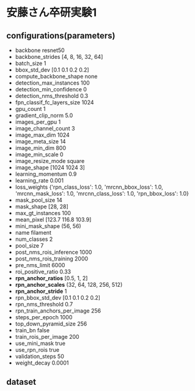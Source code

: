 # 安藤さん卒研実験1

## configurations(parameters)
- backbone                       resnet50
- backbone_strides               [4, 8, 16, 32, 64]
- batch_size                     1
- bbox_std_dev                   [0.1 0.1 0.2 0.2]
- compute_backbone_shape         none
- detection_max_instances        100
- detection_min_confidence       0
- detection_nms_threshold        0.3
- fpn_classif_fc_layers_size     1024
- gpu_count                      1
- gradient_clip_norm             5.0
- images_per_gpu                 1
- image_channel_count            3
- image_max_dim                  1024
- image_meta_size                14
- image_min_dim                  800
- image_min_scale                0
- image_resize_mode              square
- image_shape                    [1024 1024    3]
- learning_momentum              0.9
- learning_rate                  0.001
- loss_weights                   {'rpn_class_loss': 1.0, 'mrcnn_bbox_loss': 1.0, 'mrcnn_mask_loss': 1.0, 'mrcnn_class_loss': 1.0, 'rpn_bbox_loss': 1.0}
- mask_pool_size                 14
- mask_shape                     [28, 28]
- max_gt_instances               100
- mean_pixel                     [123.7 116.8 103.9]
- mini_mask_shape                (56, 56)
- name                           filament
- num_classes                    2
- pool_size                      7
- post_nms_rois_inference        1000
- post_nms_rois_training         2000
- pre_nms_limit                  6000
- roi_positive_ratio             0.33
- **rpn_anchor_ratios**              [0.5, 1, 2]
- **rpn_anchor_scales**              (32, 64, 128, 256, 512)
- **rpn_anchor_stride**              1
- rpn_bbox_std_dev               [0.1 0.1 0.2 0.2]
- rpn_nms_threshold              0.7
- rpn_train_anchors_per_image    256
- steps_per_epoch                1000
- top_down_pyramid_size          256
- train_bn                       false
- train_rois_per_image           200
- use_mini_mask                  true
- use_rpn_rois                   true
- validation_steps               50
- weight_decay                   0.0001

## dataset

